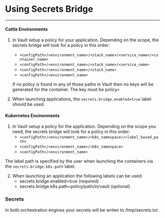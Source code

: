 # Using Secrets Bridge
---

#### Cattle Environments
1. In Vault setup a policy for your application. Depending on the scope, the secrets bridge will look for a policy in this order:
	* `<configPath>/<environment_name>/<stack_name>/<service_name>/<container_name>`
	* `<configPath>/<environment_name>/<stack_name>/<service_name>`
	* `<configPath>/<environment_name>/<stack_name>`
	* `<configPath>/<environment_name>`

	If no policy is found in any of those paths in Vault then no keys will be generated for the container. The key must be policy=
	
2. When launching applications, the `secrets.bridge.enabled=true` label should be used.


#### Kubernetes Environments

1. In Vault setup a policy for the application. Depending on the scope you need, the secrets bridge will look for a policy in this order:
	* `<configPath>/<environment_name>/<k8s_namespace>/<label_based_path>`
	* `<configPath>/<environment_name>/<k8s_namespace>`
	* `<configPath>/<environment_name>`

 The label path is specified by the user when launching the containers via the `secrets.bridge.k8s.path` label.
 
2. When launching an application the following labels can be used:
	* secrets.bridge.enabled=true (required)
	* secrets.bridge.k8s.path=policy/path/in/vault (optional)


### Secrets

In both orchestration engines your secrets will be writen to /tmp/secrets.txt.